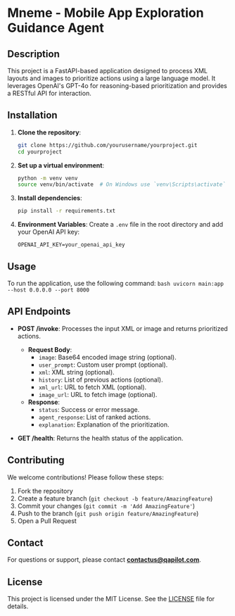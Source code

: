 # Mneme - Mobile App Exploration Guidance Agent

## Description

This project is a FastAPI-based application designed to process XML layouts and images to prioritize actions using a large language model. It leverages OpenAI's GPT-4o for reasoning-based prioritization and provides a RESTful API for interaction.

## Installation

1. **Clone the repository**:
   ```bash
   git clone https://github.com/yourusername/yourproject.git
   cd yourproject
   ```

2. **Set up a virtual environment**:
   ```bash
   python -m venv venv
   source venv/bin/activate  # On Windows use `venv\Scripts\activate`
   ```

3. **Install dependencies**:
   ```bash
   pip install -r requirements.txt
   ```

4. **Environment Variables**:
   Create a `.env` file in the root directory and add your OpenAI API key:
   ```
   OPENAI_API_KEY=your_openai_api_key
   ```

## Usage

To run the application, use the following command:
    ```bash
    uvicorn main:app --host 0.0.0.0 --port 8000
    ```


## API Endpoints

- **POST /invoke**: Processes the input XML or image and returns prioritized actions.
  - **Request Body**: 
    - `image`: Base64 encoded image string (optional).
    - `user_prompt`: Custom user prompt (optional).
    - `xml`: XML string (optional).
    - `history`: List of previous actions (optional).
    - `xml_url`: URL to fetch XML (optional).
    - `image_url`: URL to fetch image (optional).
  - **Response**:
    - `status`: Success or error message.
    - `agent_response`: List of ranked actions.
    - `explanation`: Explanation of the prioritization.

- **GET /health**: Returns the health status of the application.

## Contributing

We welcome contributions! Please follow these steps:

1. Fork the repository
2. Create a feature branch (`git checkout -b feature/AmazingFeature`)
3. Commit your changes (`git commit -m 'Add AmazingFeature'`)
4. Push to the branch (`git push origin feature/AmazingFeature`)
5. Open a Pull Request

## Contact
For questions or support, please contact **[contactus@qapilot.com](mailto:contactus@qapilot.com)**.

## License
This project is licensed under the MIT License. See the [LICENSE](LICENSE) file for details.